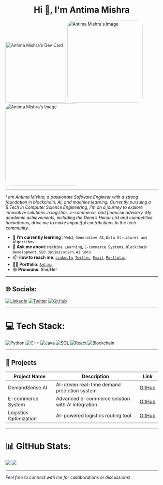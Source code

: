 <h1 align="center">Hi 👋, I'm Antima Mishra</h1>

<p align="top">
 <a href="https://app.daily.dev/antimamishra"><img src="https://api.daily.dev/devcards/your-unique-id.png" width="200" alt="Antima Mishra's Dev Card"/></a>
 <img src="https://your-image-link1" width="250" height="270" style="border-radius: 20px;" alt="Antima Mishra's Image"/>
 <img src="https://your-image-link2" width="250" height="270" style="border-radius: 20px;" alt="Antima Mishra's Image"/>
</p>

---

<p><i>I am Antima Mishra, a passionate Software Engineer with a strong foundation in blockchain, AI, and machine learning. Currently pursuing a B.Tech in Computer Science Engineering, I'm on a journey to explore innovative solutions in logistics, e-commerce, and financial advisory. My academic achievements, including the Dean’s Honor List and competitive hackathons, drive me to make impactful contributions to the tech community.</i></p>

<ul>
<li> 🌱 <b>I’m currently learning</b> : <code>Web3</code>, <code>Generative AI</code>, <code>Data Structures and Algorithms</code></li>
<li> 💬 <b>Ask me about</b>: <code>Machine Learning</code>, <code>E-commerce Systems</code>, <code>Blockchain Development</code>, <code>SEO Optimization</code>, <code>AI Bots</code></li>
<li> 📫 <b>How to reach me</b>: 
   <code><a href="https://www.linkedin.com/in/antima-mishra/">LinkedIn</a></code>, 
   <code><a href="https://twitter.com/antimamishra">Twitter</a></code>, 
   <code><a href="mailto:antima.mishra@example.com">Email</a></code>, 
   <code><a href="https://portfolio.example.com">Portfolio</a></code>
</li>
<li> 👩‍💻 <b>Portfolio</b>: <code><a href="https://linktr.ee/antimamishra">Antima</a></code></li>
<li> 😄 <b>Pronouns</b>: She/Her</li>
</ul>

---

## 🌐 Socials:
[![LinkedIn](https://img.shields.io/badge/LinkedIn-%230077B5.svg?logo=linkedin&logoColor=white)](https://www.linkedin.com/in/antima-mishra/) 
[![Twitter](https://img.shields.io/badge/Twitter-%231DA1F2.svg?logo=Twitter&logoColor=white)](https://twitter.com/antimamishra) 
[![GitHub](https://img.shields.io/badge/GitHub-%2312100E.svg?logo=github&logoColor=white)](https://github.com/yourusername)

---

# 💻 Tech Stack:
![Python](https://img.shields.io/badge/python-%233776AB.svg?style=for-the-badge&logo=python&logoColor=white) ![C++](https://img.shields.io/badge/c++-%2300599C.svg?style=for-the-badge&logo=c%2B%2B&logoColor=white) ![Java](https://img.shields.io/badge/java-%23ED8B00.svg?style=for-the-badge&logo=java&logoColor=white) ![SQL](https://img.shields.io/badge/sql-%2300C4CC.svg?style=for-the-badge&logo=sqlite&logoColor=white) ![React](https://img.shields.io/badge/react-%2320232a.svg?style=for-the-badge&logo=react&logoColor=%2361DAFB) ![Blockchain](https://img.shields.io/badge/blockchain-%2320232a.svg?style=for-the-badge)

---

## 📝 Projects
| Project Name                           | Description                          | Link |
|----------------------------------------|--------------------------------------|------|
| DemandSense AI                         | AI-driven real-time demand prediction system | [GitHub](https://github.com/antimamishra/demandsense-ai) |
| E-commerce System                      | Advanced e-commerce solution with AI integration | [GitHub](https://github.com/antimamishra/ecommerce-system) |
| Logistics Optimization                 | AI-powered logistics routing tool | [GitHub](https://github.com/antimamishra/logistics-tool) |

---

# 📊 GitHub Stats:
![](https://github-readme-stats.vercel.app/api?username=yourusername&theme=radical&hide_border=false&include_all_commits=true&count_private=true)
![](https://github-readme-streak-stats.herokuapp.com/?user=yourusername&theme=radical&hide_border=false)

---

*Feel free to connect with me for collaborations or discussions!*
